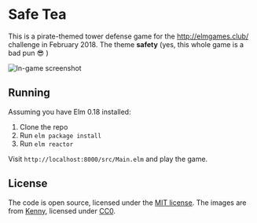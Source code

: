 # Safe Tea

This is a pirate-themed tower defense game for the http://elmgames.club/
challenge in February 2018. The theme **safety** (yes, this whole game is a bad
pun 😎 )


![In-game screenshot](https://user-images.githubusercontent.com/1006966/36771084-392d6db4-1c1c-11e8-9ec4-fd5a9dcad52b.png)

## Running

Assuming you have Elm 0.18 installed:

1. Clone the repo
2. Run `elm package install`
3. Run `elm reactor`

Visit `http://localhost:8000/src/Main.elm` and play the game.

## License

The code is open source, licensed under the [MIT license](LICENSE.md). The
images are from [Kenny](http://kenney.nl), licensed under
[CC0](KENNEY_LICENSE.md).

